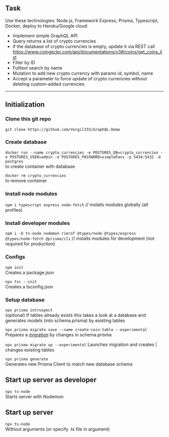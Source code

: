 ## Task

Use these technologies: Node.js, Framework Express, Prisma, Typescript, Docker, deploy to Heroku/Google cloud

- Implement simple GraphQL API
- Query returns a list of crypto currencies
- if the database of crypto currencies is empty, update it via REST call https://www.coingecko.com/api/documentations/v3#/coins/get_coins_list
- Filter by ID
- Fulltext search by name
- Mutation to add new crypto currency with params id, symbol, name
- Accept a parameter to force update of crypto currencies without deleting custom-added currencies

---

## Initialization  
  
### Clone this git repo
`git clone https://github.com/Vergil333/GraphQL-Demo`

### Create database
`docker run --name crypto_currencies -e POSTGRES_DB=crypto_currencies -e POSTGRES_USER=admin -e POSTGRES_PASSWORD=simplePass -p 5434:5432 -d postgres`  
to create container with database    
  
`docker rm crypto_currencies`  
to remove container  

### Install node modules
`npm i typescript express node-fetch` // installs modules globally (all profiles)  

### Install developer modules
`npm i -D ts-node nodemon rimraf @types/node @types/express @types/node-fetch @prisma/cli` // installs modules for development (not required for production)  

### Configs
`npm init`  
Creates a package.json  
    
`npx tsc --init`  
Creates a tsconfig.json  

### Setup database
`npx prisma introspect`  
(optional) If tables already exists this takes a look at a database and generates models (into schema.prisma) by existing tables  

`npx prisma migrate save --name create-coin-table --experimental`    
Prepares a [migration] by changes in schema.prisma  
  
`npx prisma migrate up --experimental`
Launches migration and creates | changes existing tables  

`npx prisma generate`    
Generates new Prisma Client to match new database schema  

## Start up server as developer
`npx ts-node`  
Starts server with Nodemon  

## Start up server
`npx ts-node`  
Without arguments (or specify .ts file in argument)  


[migration]: https://www.prisma.io/docs/getting-started/setup-prisma/start-from-scratch-prisma-migrate-typescript-postgres